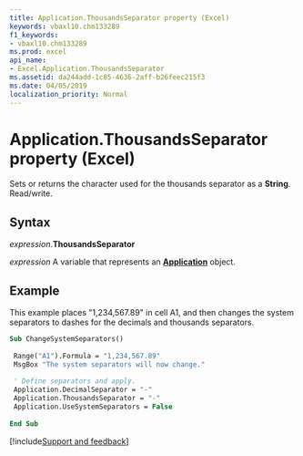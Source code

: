 ```yaml
---
title: Application.ThousandsSeparator property (Excel)
keywords: vbaxl10.chm133289
f1_keywords:
- vbaxl10.chm133289
ms.prod: excel
api_name:
- Excel.Application.ThousandsSeparator
ms.assetid: da244add-1c85-4636-2aff-b26feec215f3
ms.date: 04/05/2019
localization_priority: Normal
---
```



# Application.ThousandsSeparator property (Excel)

Sets or returns the character used for the thousands separator as a **String**. Read/write.


## Syntax

_expression_.**ThousandsSeparator**

_expression_ A variable that represents an **[Application](Excel.Application(object).md)** object.


## Example

This example places "1,234,567.89" in cell A1, and then changes the system separators to dashes for the decimals and thousands separators.

```vb
Sub ChangeSystemSeparators() 
 
 Range("A1").Formula = "1,234,567.89" 
 MsgBox "The system separators will now change." 
 
 ' Define separators and apply. 
 Application.DecimalSeparator = "-" 
 Application.ThousandsSeparator = "-" 
 Application.UseSystemSeparators = False 
 
End Sub
```




[!include[Support and feedback](~/includes/feedback-boilerplate.md)]
